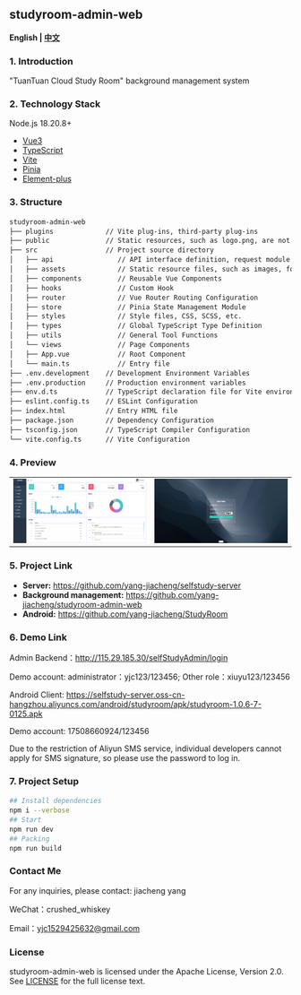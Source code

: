## **studyroom-admin-web**

**English | [中文](https://github.com/yang-jiacheng/studyroom-admin-web/blob/master/README.zh-CN.md)**

### 1. Introduction

"TuanTuan Cloud Study Room" background management system


### 2. Technology Stack

Node.js 18.20.8+

- [Vue3](https://github.com/vuejs/core)
- [TypeScript](https://github.com/microsoft/TypeScript)
- [Vite](https://github.com/vitejs/vite)
- [Pinia](https://github.com/vuejs/pinia)
- [Element-plus](https://github.com/element-plus/element-plus)

### 3. Structure

```txt
studyroom-admin-web
├── plugins             // Vite plug-ins, third-party plug-ins
├── public              // Static resources, such as logo.png, are not packaged
├── src                 // Project source directory
│   ├── api                // API interface definition, request module encapsulated by Axios
│   ├── assets             // Static resource files, such as images, fonts, SVG
│   ├── components         // Reusable Vue Components
│   ├── hooks              // Custom Hook
│   ├── router             // Vue Router Routing Configuration
│   ├── store              // Pinia State Management Module
│   ├── styles             // Style files, CSS, SCSS, etc.
│   ├── types              // Global TypeScript Type Definition
│   ├── utils              // General Tool Functions
│   └── views              // Page Components
│   ├── App.vue            // Root Component
│   └── main.ts            // Entry file
├── .env.development    // Development Environment Variables
├── .env.production     // Production environment variables
├── env.d.ts            // TypeScript declaration file for Vite environment variables
├── eslint.config.ts    // ESLint Configuration
├── index.html          // Entry HTML file
├── package.json        // Dependency Configuration
├── tsconfig.json       // TypeScript Compiler Configuration
└── vite.config.ts      // Vite Configuration
```

### 4. Preview

<table>
<tr>
<td>
<img src="https://github.com/yang-jiacheng/studyroom-admin-web/blob/master/picture/01.png">
</td>
<td>
<img src="https://github.com/yang-jiacheng/studyroom-admin-web/blob/master/picture/02.png">
</td>
</tr>
</table>

### 5. Project Link

- **Server:** https://github.com/yang-jiacheng/selfstudy-server
- **Background management:** https://github.com/yang-jiacheng/studyroom-admin-web
- **Android:** https://github.com/yang-jiacheng/StudyRoom


### 6. Demo Link

Admin Backend：http://115.29.185.30/selfStudyAdmin/login

Demo account: administrator：yjc123/123456; Other role：xiuyu123/123456

Android Client: https://selfstudy-server.oss-cn-hangzhou.aliyuncs.com/android/studyroom/apk/studyroom-1.0.6-7-0125.apk

Demo account: 17508660924/123456

Due to the restriction of Aliyun SMS service, individual developers cannot apply for SMS signature, so please use the password to log in.

### 7. Project Setup

```sh
## Install dependencies
npm i --verbose
## Start
npm run dev
## Packing
npm run build
```

### Contact Me
For any inquiries, please contact: jiacheng yang

WeChat：crushed_whiskey

Email：yjc1529425632@gmail.com

### License

studyroom-admin-web is licensed under the Apache License, Version 2.0. See [LICENSE](https://github.com/yang-jiacheng/studyroom-admin-web/blob/master/LICENSE) for the full license text.
